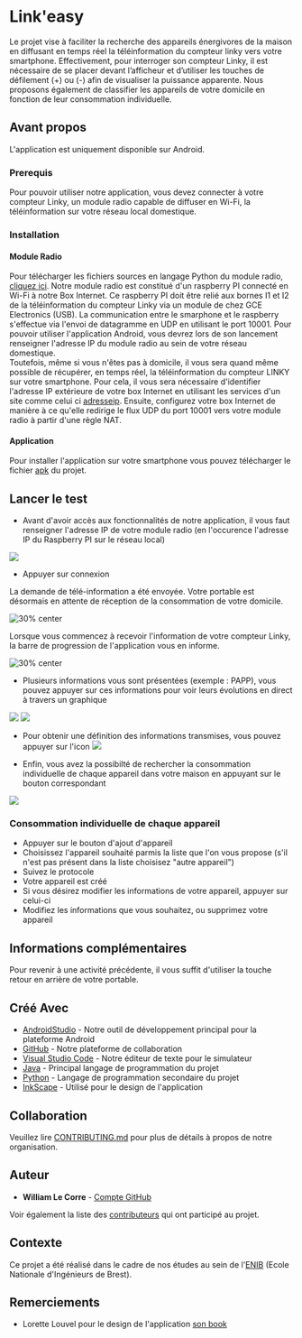 # Link'easy

Le projet vise à faciliter la recherche des appareils énergivores de la maison en diffusant en temps réel la téléinformation du compteur linky vers votre smartphone. Effectivement, pour interroger son compteur Linky, il est nécessaire de se placer devant l’afficheur et d’utiliser les touches de défilement (+) ou (-) afin de visualiser la puissance apparente.
Nous proposons également de classifier les appareils de votre domicile en fonction de leur consommation individuelle.

## Avant propos

L'application est uniquement disponible sur Android. 

### Prerequis

Pour pouvoir utiliser notre application, vous devez connecter à votre compteur Linky, un module radio capable de diffuser en Wi-Fi, la téléinformation sur votre réseau local domestique. 

### Installation

#### Module Radio
Pour télécharger les fichiers sources en langage Python du module radio, [cliquez ici](https://urlz.fr/cQcs). Notre module radio est constitué d'un raspberry PI connecté en Wi-Fi à notre Box Internet. Ce raspberry PI doit être relié aux bornes I1 et I2 de la téléinformation du compteur Linky via un module de chez GCE Electronics (USB). La communication entre le smarphone et le raspberry s'effectue via l'envoi de datagramme en UDP en utilisant le port 10001. Pour pouvoir utiliser l'application Android, vous devrez lors de son lancement renseigner l'adresse IP du module radio au sein de votre réseau domestique.  
Toutefois, même si vous n'êtes pas à domicile, il vous sera quand même possible de récupérer, en temps réel, la téléinformation du compteur LINKY sur votre smartphone. Pour cela, il vous sera nécessaire d'identifier l'adresse IP extérieure de votre box Internet en utilisant les services d'un site comme celui ci [adresseip](https://adresseip.com/). Ensuite, configurez votre box Internet de manière à ce qu'elle redirige le flux UDP du port 10001 vers votre module radio à partir d'une règle NAT. 

#### Application

Pour installer l'application sur votre smartphone vous pouvez télécharger le fichier [apk](https://urlz.fr/cQcF) du projet.

## Lancer le test

* Avant d'avoir accès aux fonctionnalités de notre application, il vous faut renseigner l'adresse IP de votre module radio (en l'occurence l'adresse IP du Raspberry PI sur le réseau local)

![](https://github.com/ThomasCochou/Link_easy/blob/master/Images%20CR/connexion.png)

* Appuyer sur connexion

La demande de télé-information a été envoyée.
Votre portable est désormais en attente de réception de la consommation de votre domicile.

![30% center](https://github.com/ThomasCochou/Link_easy/blob/master/Images%20CR/connexion_en_cours.png)

Lorsque vous commencez à recevoir l'information de votre compteur Linky, la barre de progression de l'application vous en informe.

![30% center](https://github.com/ThomasCochou/Link_easy/blob/master/Images%20CR/reception.png)

* Plusieurs informations vous sont présentées (exemple : PAPP), vous pouvez appuyer sur ces informations pour voir leurs évolutions en direct à travers un graphique

![](https://github.com/ThomasCochou/Link_easy/blob/master/Images%20CR/puissances.png)
![](https://github.com/ThomasCochou/Link_easy/blob/master/Images%20CR/graph.png)

* Pour obtenir une définition des informations transmises, vous pouvez appuyer sur l'icon ![](https://github.com/ThomasCochou/Link_easy/blob/master/Images%20CR/i.png)

* Enfin, vous avez la possibilté de rechercher la consommation individuelle de chaque appareil dans votre maison en appuyant sur le bouton correspondant

![](https://github.com/ThomasCochou/Link_easy/blob/master/Images%20CR/bouton_devices.png)

### Consommation individuelle de chaque appareil

* Appuyer sur le bouton d'ajout d'appareil
* Choisissez l'appareil souhaité parmis la liste que l'on vous propose (s'il n'est pas présent dans la liste choisisez "autre appareil")
* Suivez le protocole
* Votre appareil est créé
* Si vous désirez modifier les informations de votre appareil, appuyer sur celui-ci
* Modifiez les informations que vous souhaitez, ou supprimez votre appareil

## Informations complémentaires

Pour revenir à une activité précédente, il vous suffit d'utiliser la touche retour en arrière de votre portable.

## Créé Avec

* [AndroidStudio](https://cutt.ly/TyTR5ou) - Notre outil de développement principal pour la plateforme Android
* [GitHub](https://github.com/) - Notre plateforme de collaboration
* [Visual Studio Code](https://code.visualstudio.com/) - Notre éditeur de texte pour le simulateur
* [Java](https://www.java.com/fr/) - Principal langage de programmation du projet
* [Python](https://www.python.org/) - Langage de programmation secondaire du projet
* [InkScape](https://inkscape.org/fr/) - Utilisé pour le design de l'application

## Collaboration

Veuillez lire [CONTRIBUTING.md](https://github.com/ThomasCochou/Link_easy/blob/master/CONTRIBUTING.md) pour plus de détails à propos de notre organisation. 

## Auteur

* **William Le Corre** - [Compte GitHub](https://github.com/willeco)

Voir également la liste des [contributeurs](https://github.com/ThomasCochou/Link_easy/graphs/contributors) qui ont participé au projet.

## Contexte

Ce projet a été réalisé dans le cadre de nos études au sein de l'[ENIB](https://www.enib.fr/fr/) (Ecole Nationale d'Ingénieurs de Brest).

## Remerciements

* Lorette Louvel pour le design de l'application [son book](https://lorettelouvel.myportfolio.com)
